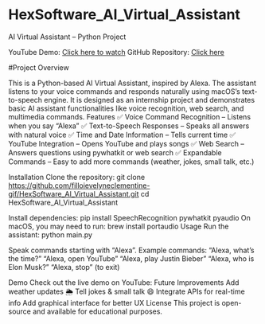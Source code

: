 # HexSoftware_AI_Virtual_Assistant

AI Virtual Assistant – Python Project

YouTube Demo: [Click here to watch](https://youtu.be/zwyqr_5IXUE?si=chrmQ2vHDqNGBDRs)
GitHub Repository: [Click here](https://github.com/filloievelyneclementine-gif/HexSoftware_AI_Virtual_Assistant.git)

#Project Overview

This is a Python-based AI Virtual Assistant, inspired by Alexa. The assistant listens to your voice commands and responds naturally using macOS’s text-to-speech engine.
It is designed as an internship project and demonstrates basic AI assistant functionalities like voice recognition, web search, and multimedia commands.
Features
✅ Voice Command Recognition – Listens when you say “Alexa”
✅ Text-to-Speech Responses – Speaks all answers with natural voice
✅ Time and Date Information – Tells current time
✅ YouTube Integration – Opens YouTube and plays songs
✅ Web Search – Answers questions using pywhatkit or web search
✅ Expandable Commands – Easy to add more commands (weather, jokes, small talk, etc.)

Installation
Clone the repository:
git clone https://github.com/filloievelyneclementine-gif/HexSoftware_AI_Virtual_Assistant.git
cd HexSoftware_AI_Virtual_Assistant


Install dependencies:
pip install SpeechRecognition pywhatkit pyaudio
On macOS, you may need to run:
brew install portaudio
Usage
Run the assistant:
python main.py


Speak commands starting with “Alexa”. Example commands:
“Alexa, what’s the time?”
“Alexa, open YouTube”
“Alexa, play Justin Bieber”
“Alexa, who is Elon Musk?”
“Alexa, stop” (to exit)


Demo
Check out the live demo on YouTube:
Future Improvements
Add weather updates 🌦️
Tell jokes & small talk 😄
Integrate APIs for real-time info
Add graphical interface for better UX
License
This project is open-source and available for educational purposes.
